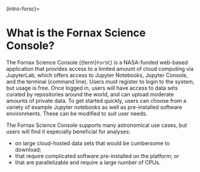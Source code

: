 (intro-forsc)=
# What is the Fornax Science Console?

The Fornax Science Console ({term}`ForSC`) is a NASA-funded web-based application that provides access to a limited amount of cloud computing via JupyterLab, which offers access to Jupyter Notebooks, Jupyter Console, and the terminal (command line).
Users must register to login to the system, but usage is free.
Once logged in, users will have access to data sets curated by repositories around the world, and can upload moderate amounts of private data.
To get started quickly, users can choose from a variety of example Jupyter notebooks as well as pre-installed software environments.
These can be modified to suit user needs.

The Fornax Science Console supports many astronomical use cases, but users will find it especially beneficial for analyses:

-   on large cloud-hosted data sets that would be cumbersome to download;
-   that require complicated software pre-installed on the platform; or
-   that are parallelizable and require a large number of CPUs.
